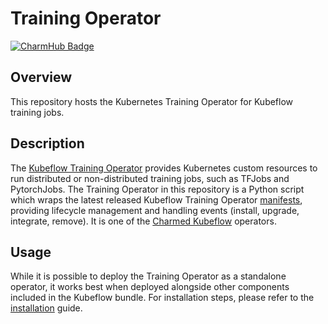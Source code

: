 # Training Operator

[![CharmHub Badge](https://charmhub.io/training-operator?channel=1.6/stable/badge.svg)](https://charmhub.io/training-operator?channel=1.6/stable)

## Overview

This repository hosts the Kubernetes Training Operator for Kubeflow training jobs.

## Description

The [Kubeflow Training Operator][1] provides Kubernetes custom resources to run distributed or
non-distributed training jobs, such as TFJobs and PytorchJobs. The Training Operator in this
repository is a Python script which wraps the latest released Kubeflow Training Operator
[manifests][2], providing lifecycle management and handling events (install, upgrade, integrate,
remove). It is one of the [Charmed Kubeflow][3] operators.

## Usage

While it is possible to deploy the Training Operator as a standalone operator, it works best when
deployed alongside other components included in the Kubeflow bundle. For installation steps, please
refer to the [installation][4] guide.

[1]: https://www.kubeflow.org/docs/components/training/
[2]: https://github.com/kubeflow/manifests/tree/master/apps/training-operator
[3]: https://github.com/canonical/bundle-kubeflow
[4]: https://charmed-kubeflow.io/docs/install

